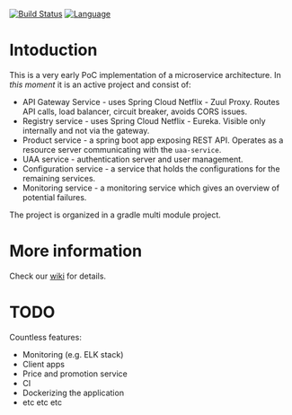 [![Build Status](https://api.travis-ci.org/REWE-Digital-Bulgaria/microservice-poc.svg?branch=master)](https://travis-ci.org/REWE-Digital-Bulgaria/microservice-poc)
[![Language](http://img.shields.io/badge/language-java-brightgreen.svg)](https://www.java.com/)


# Intoduction

This is a very early PoC implementation of a microservice architecture. 
In *this moment* it is an active project and consist of:

* API Gateway Service - uses Spring Cloud Netflix - Zuul Proxy. Routes API calls, load balancer, circuit breaker, avoids CORS issues.
* Registry service - uses Spring Cloud Netflix - Eureka. Visible only internally and not via the gateway.
* Product service - a spring boot app exposing REST API. Operates as a resource server communicating with the `uaa-service`.
* UAA service - authentication server and user management.
* Configuration service - a service that holds the configurations for the remaining services.
* Monitoring service - a monitoring service which gives an overview of potential failures.

The project is organized in a gradle multi module project.

# More information

Check our [wiki](https://github.com/REWE-Digital-Bulgaria/microservice-poc/wiki) for details.

# TODO

Countless features:

* Monitoring (e.g. ELK stack)
* Client apps 
* Price and promotion service
* CI
* Dockerizing the application
* etc etc etc
